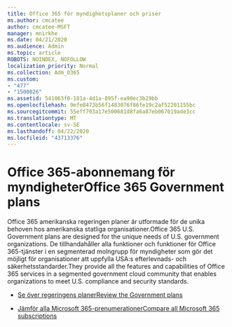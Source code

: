 ```yaml
---
title: Office 365 för myndighetsplaner och priser
ms.author: cmcatee
author: cmcatee-MSFT
manager: mnirkhe
ms.date: 04/21/2020
ms.audience: Admin
ms.topic: article
ROBOTS: NOINDEX, NOFOLLOW
localization_priority: Normal
ms.collection: Adm_O365
ms.custom:
- "477"
- "1500026"
ms.assetid: 541063f0-181a-4d1a-895f-ea90ec3b29bb
ms.openlocfilehash: 9efe8473b56f1483076f86fe19c2af52201155bc
ms.sourcegitcommit: 55eff703a17e500681d8fa6a87eb067019ade3cc
ms.translationtype: MT
ms.contentlocale: sv-SE
ms.lasthandoff: 04/22/2020
ms.locfileid: "43713376"
---
```

# <a name="office-365-government-plans"></a><span data-ttu-id="72189-102">Office 365-abonnemang för myndigheter</span><span class="sxs-lookup"><span data-stu-id="72189-102">Office 365 Government plans</span></span>

<span data-ttu-id="72189-103">Office 365 amerikanska regeringen planer är utformade för de unika behoven hos amerikanska statliga organisationer.</span><span class="sxs-lookup"><span data-stu-id="72189-103">Office 365 U.S. Government plans are designed for the unique needs of U.S. government organizations.</span></span> <span data-ttu-id="72189-104">De tillhandahåller alla funktioner och funktioner för Office 365-tjänster i en segmenterad molngrupp för myndigheter som gör det möjligt för organisationer att uppfylla USA:s efterlevnads- och säkerhetsstandarder.</span><span class="sxs-lookup"><span data-stu-id="72189-104">They provide all the features and capabilities of Office 365 services in a segmented government cloud community that enables organizations to meet U.S. compliance and security standards.</span></span>
  
- [<span data-ttu-id="72189-105">Se över regeringens planer</span><span class="sxs-lookup"><span data-stu-id="72189-105">Review the Government plans</span></span>](https://products.office.com/government/compare-office-365-government-plans)

- [<span data-ttu-id="72189-106">Jämför alla Microsoft 365-prenumerationer</span><span class="sxs-lookup"><span data-stu-id="72189-106">Compare all Microsoft 365 subscriptions</span></span>](https://products.office.com/business/compare-more-office-365-for-business-plans)